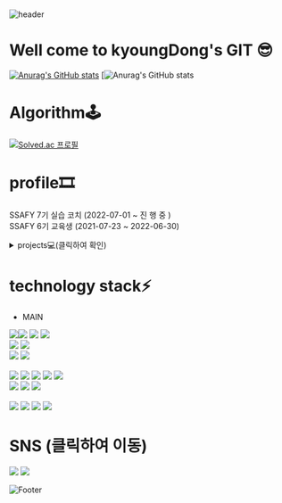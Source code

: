 #
![header](https://capsule-render.vercel.app/api?type=waving&color=C7BF53&height=100&section=header)
# Well come to kyoungDong's GIT 😎
<!-- dark, radical, merko, gruvbox, tokyonight, onedark, cobalt, synthwave, highcontrast, dracula -->
[![Anurag's GitHub stats](https://github-readme-stats.vercel.app/api?username=kyoungDongDD&show_icons=true&theme=gruvbox)](https://github.com/kyoungDongDD/github-readme-stats)
[![Anurag's GitHub stats](https://github-readme-stats.vercel.app/api/top-langs/?username=kyoungDongDD&langs_count=3&theme=gruvbox)

# Algorithm🕹
[![Solved.ac
프로필](http://mazassumnida.wtf/api/v2/generate_badge?boj=rlarudehd32)](https://solved.ac/rlarudehd32?username=anuraghazra&show_icons=true&theme=radical)
# profile🎞
SSAFY 7기 실습 코치 (2022-07-01 ~ 진 행 중 ) <br>
SSAFY 6기 교육생    (2021-07-23 ~ 2022-06-30)



<details>
  <summary>projects💻(클릭하여 확인)</summary>
<div markdown="1">

## VIBID💎 / (화상 경매 시스템) <br>
### webRTC 와 openVidu를 활용한 온라인 화상 경매 서비스 구현!! 

###
#### VIBID NOTION [<img src="https://img.shields.io/badge/Notion-000000?style=flat-square&logo=Notion&logoColor=white"/>](https://www.notion.so/VIBID-97c8459e00a5478fb0e83fa913c60e0f)  
#### VIBID GIT [<img src="https://img.shields.io/badge/GitHub-181717?style=flat-square&logo=GitHub&logoColor=white"/>](https://github.com/kyoungDongDD/SSAFY-VIBID)
<br>
</div>
  
<div markdown="2">
  
## 세나기🐶 [세상에 나쁜 기부는 없다] / (블록체인 P2P 기부 플랫폼)
### 블록체인 기술을 접목시켜 투명하고 믿을수 있는 기부 서비스
###
#### 세나기 NOTION [<img src="https://img.shields.io/badge/Notion-000000?style=flat-square&logo=Notion&logoColor=white"/>](https://www.notion.so/P2P-a16a77fef9c34d7b983e8fe569365a8b)
#### 세나기 GIT [<img src="https://img.shields.io/badge/GitHub-181717?style=flat-square&logo=GitHub&logoColor=white"/>](https://github.com/kyoungDongDD/senagi)
<br>
</div>  
  
<div markdown="3">
  
## Dockerby🧐 [원클릭 배포 도우미] / (오픈소스 프로젝트) 🏆결선 2위 수상
### 배포에 대해 아무것도 몰라도 간단한 설정만으로 배포가 가능한 서비스
###
#### Dockerby NOTION [<img src="https://img.shields.io/badge/Notion-000000?style=flat-square&logo=Notion&logoColor=white"/>](https://www.notion.so/P2P-a16a77fef9c34d7b983e8fe569365a8b)
#### Dockerby GIT [<img src="https://img.shields.io/badge/GitHub-181717?style=flat-square&logo=GitHub&logoColor=white"/>](https://github.com/kyoungDongDD/dockerby)
<br>
</div>
</details>

# technology stack⚡
<!-- https://simpleicons.org/ 로고 공장 -->
- MAIN

<img src="https://img.shields.io/badge/Java-007396?style=flat-square&logo=Java&logoColor=white"/><img src="https://img.shields.io/badge/Spring-6DB33F?style=flat-square&logo=Spring&logoColor=white"/> <img src="https://img.shields.io/badge/Spring Boot-6DB33F?style=flat-square&logo=Spring Boot&logoColor=white"/> <img src="https://img.shields.io/badge/JPA Hibernate-59666C?style=flat-square&logo=Hibernate&logoColor=white"/>
<br>
<img src="https://img.shields.io/badge/Apache Maven-C71A36?style=flat-square&logo=Apache Maven&logoColor=white"/>
<img src="https://img.shields.io/badge/Gradle-02303A?style=flat-square&logo=Gradle&logoColor=white"/>
<br>
<img src="https://img.shields.io/badge/MySQL-4479A1?style=flat-square&logo=MySQL&logoColor=white"/>
<img src="https://img.shields.io/badge/H2 database-0F1689?style=flat-square&logo=Hetzner&logoColor=white"/>
<br>
<br>
<img src="https://img.shields.io/badge/Postman-FF6C37?style=flat-square&logo=Postman&logoColor=white"/>
<img src="https://img.shields.io/badge/Amazon AWS-232F3E?style=flat-square&logo=Amazon AWS&logoColor=white"/>
<img src="https://img.shields.io/badge/NGINX-009639?style=flat-square&logo=NGINX&logoColor=white"/>
<img src="https://img.shields.io/badge/Jenkins-D24939?style=flat-square&logo=Jenkins&logoColor=white"/>
<img src="https://img.shields.io/badge/Docker-2496ED?style=flat-square&logo=Docker&logoColor=white"/>
<br>
<img src="https://img.shields.io/badge/GitHub-181717?style=flat-square&logo=GitHub&logoColor=white"/>
<img src="https://img.shields.io/badge/GitLab-FCA121?style=flat-square&logo=GitLab&logoColor=white"/>
<img src="https://img.shields.io/badge/Jira Software-0052CC?style=flat-square&logo=Jira Software&logoColor=white"/><br>
<br>
<img src="https://img.shields.io/badge/JavaScript-F7DF1E?style=flat-square&logo=JavaScript&logoColor=white"/>
<img src="https://img.shields.io/badge/HTML5-E34F26?style=flat-square&logo=HTML5&logoColor=white"/>
<img src="https://img.shields.io/badge/CSS3-1572B6?style=flat-square&logo=CSS3&logoColor=white"/>
<img src="https://img.shields.io/badge/Vue.js-4FC08D?style=flat-square&logo=Vue.js&logoColor=white"/>
<br>

# SNS (클릭하여 이동) 
[<img src="https://img.shields.io/badge/Notion-000000?style=flat-square&logo=Notion&logoColor=white"/>](https://tested-fisher-5ed.notion.site/f96317cad24542fe93c5b68b76fe1ce0)
[<img src="https://img.shields.io/badge/Instagram-E4405F?style=flat-square&logo=Instagram&logoColor=white"/>](https://www.instagram.com/kyoum_d/)


![Footer](https://capsule-render.vercel.app/api?type=waving&color=C7BF53&height=100&section=footer)

<!--

**kyoungDongDD/kyoungDongDD** is a ✨ _special_ ✨ repository because its `README.md` (this file) appears on your GitHub profile.

Here are some ideas to get you started:

- 🔭 I’m currently working on ...
- 🌱 I’m currently learning ...
- 👯 I’m looking to collaborate on ...
- 🤔 I’m looking for help with ...
- 💬 Ask me about ...
- 📫 How to reach me: ...
- 😄 Pronouns: ...
- ⚡ Fun fact: ...
-->
